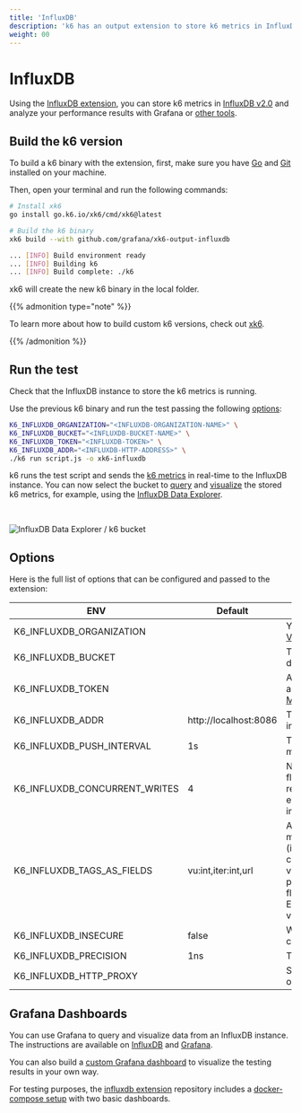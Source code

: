 ```yaml
---
title: 'InfluxDB'
description: 'k6 has an output extension to store k6 metrics in InfluxDB v2. This document shows you how to configure this integration.'
weight: 00
---
```


# InfluxDB

Using the [InfluxDB extension](https://github.com/grafana/xk6-output-influxdb), you can store k6 metrics in [InfluxDB v2.0](https://docs.influxdata.com/influxdb/v2.0/) and analyze your performance results with Grafana or [other tools](https://docs.influxdata.com/influxdb/cloud-serverless/query-data/tools/).

## Build the k6 version

To build a k6 binary with the extension, first, make sure you have [Go](https://golang.org/doc/install) and [Git](https://git-scm.com/) installed on your machine.

Then, open your terminal and run the following commands:

```bash
# Install xk6
go install go.k6.io/xk6/cmd/xk6@latest

# Build the k6 binary
xk6 build --with github.com/grafana/xk6-output-influxdb

... [INFO] Build environment ready
... [INFO] Building k6
... [INFO] Build complete: ./k6
```

xk6 will create the new k6 binary in the local folder.

{{% admonition type="note" %}}

To learn more about how to build custom k6 versions, check out [xk6](https://github.com/grafana/xk6).

{{% /admonition %}}

## Run the test

Check that the InfluxDB instance to store the k6 metrics is running.

Use the previous k6 binary and run the test passing the following [options](#options):

```bash
K6_INFLUXDB_ORGANIZATION="<INFLUXDB-ORGANIZATION-NAME>" \
K6_INFLUXDB_BUCKET="<INFLUXDB-BUCKET-NAME>" \
K6_INFLUXDB_TOKEN="<INFLUXDB-TOKEN>" \
K6_INFLUXDB_ADDR="<INFLUXDB-HTTP-ADDRESS>" \
./k6 run script.js -o xk6-influxdb
```

k6 runs the test script and sends the [k6 metrics](https://grafana.com/docs/k6/<K6_VERSION>/using-k6/metrics) in real-time to the InfluxDB instance. You can now select the bucket to [query](https://docs.influxdata.com/influxdb/v2.7/query-data/) and [visualize](https://docs.influxdata.com/influxdb/v2.7/visualize-data/) the stored k6 metrics, for example, using the [InfluxDB Data Explorer](https://docs.influxdata.com/influxdb/v2.7/query-data/execute-queries/data-explorer/).

<br/>

![InfluxDB Data Explorer / k6 bucket](/media/docs/k6-oss/influxdb-data-explorer-k6-bucket.png)

## Options

Here is the full list of options that can be configured and passed to the extension:

| ENV                           | Default               | Description                                                                                                                                                                                                                                                                                                         |
| ----------------------------- | --------------------- | ------------------------------------------------------------------------------------------------------------------------------------------------------------------------------------------------------------------------------------------------------------------------------------------------------------------- |
| K6_INFLUXDB_ORGANIZATION      |                       | Your InfluxDB organization name. [View organizations](https://docs.influxdata.com/influxdb/v2.7/organizations/).                                                                                                                                                                                                    |
| K6_INFLUXDB_BUCKET            |                       | The bucket name to store k6 metrics data. [Manage buckets](https://docs.influxdata.com/influxdb/v2.7/organizations/buckets/).                                                                                                                                                                                       |
| K6_INFLUXDB_TOKEN             |                       | An API token that provides authorized access to store data. [Manage API tokens](https://docs.influxdata.com/influxdb/v2.7/security/tokens/).                                                                                                                                                                        |
| K6_INFLUXDB_ADDR              | http://localhost:8086 | The address of the InfluxDB instance.                                                                                                                                                                                                                                                                               |
| K6_INFLUXDB_PUSH_INTERVAL     | 1s                    | The flush's frequency of the `k6` metrics.                                                                                                                                                                                                                                                                          |
| K6_INFLUXDB_CONCURRENT_WRITES | 4                     | Number of concurrent requests for flushing data. It is useful when a request takes more than the expected time (more than flush interval).                                                                                                                                                                          |
| K6_INFLUXDB_TAGS_AS_FIELDS    | vu:int,iter:int,url   | A comma-separated string to set `k6` metrics as non-indexable fields (instead of tags). An optional type can be specified using :type as in vu:int will make the field integer. The possible field types are int, bool, float and string, which is the default. Example: vu:int,iter:int,url:string,event_time:int. |
| K6_INFLUXDB_INSECURE          | false                 | When `true`, it will skip `https` certificate verification.                                                                                                                                                                                                                                                         |
| K6_INFLUXDB_PRECISION         | 1ns                   | The timestamp [Precision](https://docs.influxdata.com/influxdb/v2.7/reference/glossary/#precision).                                                                                                                                                                                                                 |
| K6_INFLUXDB_HTTP_PROXY        |                       | Sets an HTTP proxy for the InfluxDB output.                                                                                                                                                                                                                                                                         |

## Grafana Dashboards

You can use Grafana to query and visualize data from an InfluxDB instance. The instructions are available on [InfluxDB](https://docs.influxdata.com/influxdb/v2.7/tools/grafana/) and [Grafana](https://grafana.com/docs/grafana/latest/datasources/influxdb/).

You can also build a [custom Grafana dashboard](https://grafana.com/docs/k6/<K6_VERSION>/results-output/grafana-dashboards) to visualize the testing results in your own way.

For testing purposes, the [influxdb extension](https://github.com/grafana/xk6-output-influxdb) repository includes a [docker-compose setup](https://github.com/grafana/xk6-output-influxdb#docker-compose) with two basic dashboards.
